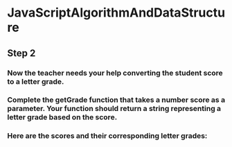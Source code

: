 # JavaScriptAlgorithmAndDataStructure

## Step 2

### Now the teacher needs your help converting the student score to a letter grade.

### Complete the getGrade function that takes a number score as a parameter. Your function should return a string representing a letter grade based on the score.

### Here are the scores and their corresponding letter grades:
